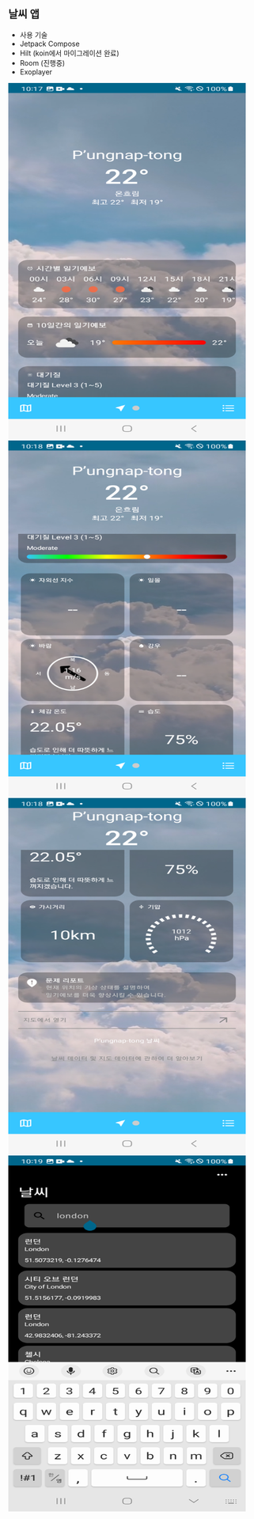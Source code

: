 ## 날씨 앱
- 사용 기술
- Jetpack Compose
- Hilt (koin에서 마이그레이션 완료)
- Room (진행중)
- Exoplayer
<img width="480" height="720" src="./Screenshot_20230831_221722.png">
<img width="480" height="720" src="./Screenshot_20230831_221829.png">
<img width="480" height="720" src="./Screenshot_20230831_221843.png">
<img width="480" height="720" src="./Screenshot_20230831_221920.png">
